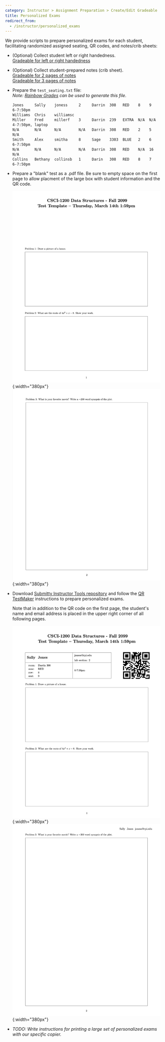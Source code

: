 ```yaml
---
category: Instructor > Assignment Preparation > Create/Edit Gradeable
title: Personalized Exams
redirect_from:
  - /instructor/personalized_exams
---
```



We provide scripts to prepare personalized exams for each student,
facilitating randomized assigned seating, QR codes, and notes/crib sheets:


* (Optional) Collect student left or right handedness.  
  [Gradeable for left or right handedness](https://github.com/Submitty/Submitty/blob/master/more_autograding_examples/left_right_exam_seating/config/)

* (Optional) Collect student-prepared notes (crib sheet).  
  [Gradeable for 2 pages of notes](https://github.com/Submitty/Submitty/tree/master/more_autograding_examples/test_notes_upload/config)  
  [Gradeable for 3 pages of notes](https://github.com/Submitty/Submitty/tree/master/more_autograding_examples/test_notes_upload_3page/config/)


* Prepare the `test_seating.txt` file:  
  _Note: [Rainbow Grades](/instructor/rainbow_grades/) can be used to generate this file._

    ```
    Jones     Sally    joness     2     Darrin  308   RED    8    9    6-7:50pm  
    Williams  Chris    williamsc   
    Miller    Fred     millerf    3     Darrin  239   EXTRA  N/A  N/A  4-7:50pm, laptop
    N/A       N/A      N/A        N/A   Darrin  308   RED    2    5    N/A
    Smith     Alex     smitha     8     Sage    3303  BLUE   2    6    6-7:50pm
    N/A       N/A      N/A        N/A   Darrin  308   RED    N/A  16   N/A
    Collins   Bethany  collinsb   1     Darin   308   RED    8    7    6-7:50pm
    ```


* Prepare a "blank" test as a .pdf file.  Be sure to empty space on
  the first page to allow placment of the large box with student
  information and the QR code.

  ![](/images/instructor/personalized_exam/blank_page_1.png){:width="380px"}
  ![](/images/instructor/personalized_exam/blank_page_2.png){:width="380px"}


* Download [Submitty Instructor Tools repository](https://github.com/Submitty/InstructorTools/)
  and follow the
  [QR TestMaker](https://github.com/Submitty/InstructorTools/tree/master/QR_TestMaker)
  instructions to prepare personalized exams.

  Note that in addition to the QR code on the first page, the
  student's name and email address is placed in the upper right corner
  of all following pages.

  ![](/images/instructor/personalized_exam/personalized_page_1.png){:width="380px"}
  ![](/images/instructor/personalized_exam/personalized_page_2.png){:width="380px"}


* _TODO: Write instructions for printing a large set of personalized exams
  with our specific copier._